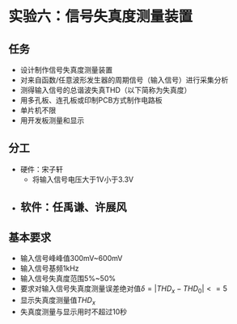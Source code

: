 # 实验六：信号失真度测量装置

## 任务

- 设计制作信号失真度测量装置
- 对来自函数/任意波形发生器的周期信号（输入信号）进行采集分析
- 测得输入信号的总谐波失真THD（以下简称为失真度）
- 用多孔板、连孔板或印制PCB方式制作电路板
- 单片机不限
- 用开发板测量和显示

## 分工

- 硬件：宋子轩
    - 将输入信号电压大于1V小于3.3V
- 软件：任禹谦、许展风
    - 

## 基本要求

- 输入信号峰峰值300mV~600mV
- 输入信号基频1kHz
- 输入信号失真度范围5%~50%
- 要求对输入信号失真度测量误差绝对值$\delta=|THD_x-THD_0|<=5%$
- 显示失真度测量值$THD_x$
- 失真度测量与显示用时不超过10秒